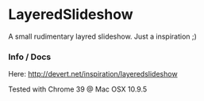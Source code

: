 # LayeredSlideshow

A small rudimentary layred slideshow. Just a inspiration ;)


### Info / Docs
Here: http://devert.net/inspiration/layeredslideshow

Tested with Chrome 39 @ Mac OSX 10.9.5

